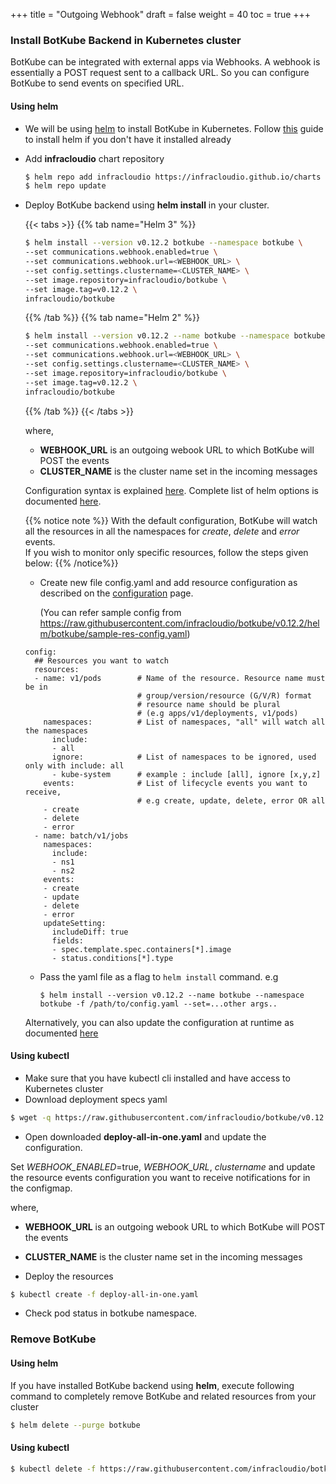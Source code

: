 +++
title = "Outgoing Webhook"
draft = false
weight = 40
toc = true
+++

### Install BotKube Backend in Kubernetes cluster

BotKube can be integrated with external apps via Webhooks. A webhook is essentially a POST request sent to a callback URL. So you can configure BotKube to send events on specified URL.

#### Using helm

- We will be using [helm](https://helm.sh/) to install BotKube in Kubernetes. Follow [this](https://docs.helm.sh/using_helm/#installing-helm) guide to install helm if you don't have it installed already
- Add **infracloudio** chart repository

  ```bash
  $ helm repo add infracloudio https://infracloudio.github.io/charts
  $ helm repo update
  ```

- Deploy BotKube backend using **helm install** in your cluster.


  {{< tabs >}}
  {{% tab name="Helm 3" %}}

  ```bash
  $ helm install --version v0.12.2 botkube --namespace botkube \
  --set communications.webhook.enabled=true \
  --set communications.webhook.url=<WEBHOOK_URL> \
  --set config.settings.clustername=<CLUSTER_NAME> \
  --set image.repository=infracloudio/botkube \
  --set image.tag=v0.12.2 \
  infracloudio/botkube
  ```

  {{% /tab %}}
  {{% tab name="Helm 2" %}}

  ```bash
  $ helm install --version v0.12.2 --name botkube --namespace botkube \
  --set communications.webhook.enabled=true \
  --set communications.webhook.url=<WEBHOOK_URL> \
  --set config.settings.clustername=<CLUSTER_NAME> \
  --set image.repository=infracloudio/botkube \
  --set image.tag=v0.12.2 \
  infracloudio/botkube
  ```

  {{% /tab %}}
  {{< /tabs >}}

  where,<br>
  - **WEBHOOK_URL** is an outgoing webook URL to which BotKube will POST the events <br>
  - **CLUSTER_NAME** is the cluster name set in the incoming messages<br>

   Configuration syntax is explained [here](/configuration).
   Complete list of helm options is documented [here](/configuration/helm-options).

  {{% notice note %}}
  With the default configuration, BotKube will watch all the resources in all the namespaces for _create_, _delete_ and _error_ events.<br>
  If you wish to monitor only specific resources, follow the steps given below:
  {{% /notice%}}

  - Create new file config.yaml and add resource configuration as described on the [configuration](/configuration) page.

    (You can refer sample config from https://raw.githubusercontent.com/infracloudio/botkube/v0.12.2/helm/botkube/sample-res-config.yaml)

  ```
  config:
    ## Resources you want to watch
    resources:
    - name: v1/pods        # Name of the resource. Resource name must be in 
                           # group/version/resource (G/V/R) format
                           # resource name should be plural
                           # (e.g apps/v1/deployments, v1/pods)
      namespaces:          # List of namespaces, "all" will watch all the namespaces
        include:
        - all
        ignore:            # List of namespaces to be ignored, used only with include: all
        - kube-system      # example : include [all], ignore [x,y,z]
      events:              # List of lifecycle events you want to receive,
                           # e.g create, update, delete, error OR all
      - create
      - delete
      - error
    - name: batch/v1/jobs
      namespaces:
        include:
        - ns1
        - ns2
      events:
      - create
      - update
      - delete
      - error
      updateSetting:
        includeDiff: true
        fields:
        - spec.template.spec.containers[*].image
        - status.conditions[*].type
  ```
  - Pass the yaml file as a flag to `helm install` command.
    e.g

    ```
    $ helm install --version v0.12.2 --name botkube --namespace botkube -f /path/to/config.yaml --set=...other args..
    ```

  Alternatively, you can also update the configuration at runtime as documented [here](/configuration/#updating-the-configuration-at-runtime)


#### Using kubectl

- Make sure that you have kubectl cli installed and have access to Kubernetes cluster
- Download deployment specs yaml

```bash
$ wget -q https://raw.githubusercontent.com/infracloudio/botkube/v0.12.2/deploy-all-in-one.yaml
```

- Open downloaded **deploy-all-in-one.yaml** and update the configuration.<br>

Set *WEBHOOK_ENABLED*=true, *WEBHOOK_URL*, *clustername* and update the resource events configuration you want to receive notifications for in the configmap.<br>

where,<br>
- **WEBHOOK_URL** is an outgoing webook URL to which BotKube will POST the events <br>
- **CLUSTER_NAME** is the cluster name set in the incoming messages<br>

- Deploy the resources

```bash
$ kubectl create -f deploy-all-in-one.yaml
```

- Check pod status in botkube namespace.

### Remove BotKube

#### Using helm

If you have installed BotKube backend using **helm**, execute following command to completely remove BotKube and related resources from your cluster

```bash
$ helm delete --purge botkube
```

#### Using kubectl

```bash
$ kubectl delete -f https://raw.githubusercontent.com/infracloudio/botkube/v0.12.2/deploy-all-in-one.yaml
```

